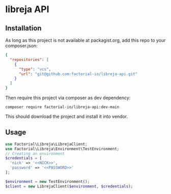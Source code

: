 # libreja API

## Installation
As long as this project is not available at packagist.org, add this repo to your composer.json:

```json
{
  "repositories": [
    {
      "type": "vcs",
      "url": "git@github.com:factorial-io/libreja-api.git"
    }
  ]
}
```

Then require this project via composer as dev dependency:

```shell
composer require factorial-io/libreja-api:dev-main
```

This should download the project and install it into vendor.

## Usage
```php
use Factorial\Libreja\LibrejaClient;
use Factorial\Libreja\Environment\TestEnvironment;
// Creating an environment
$credentials = [
  'nick' => '<<NICK>>',
  'password' => '<<PASSWORD>>'
];

$environment = new TestEnvironment();
$client = new LibrejaClient($environment, $credentials);
```